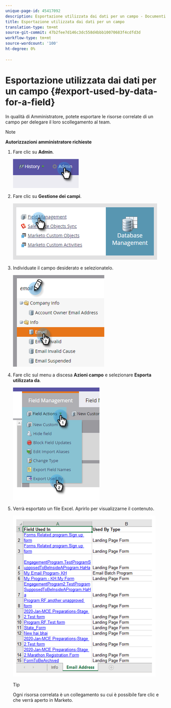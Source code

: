 ```yaml
---
unique-page-id: 45417092
description: Esportazione utilizzata dai dati per un campo - Documenti Marketo - Documentazione prodotto
title: Esportazione utilizzata dai dati per un campo
translation-type: tm+mt
source-git-commit: 47b2fee7d146c3dc558d4bbb10070683f4cdfd3d
workflow-type: tm+mt
source-wordcount: '100'
ht-degree: 0%

---
```



# Esportazione utilizzata dai dati per un campo {#export-used-by-data-for-a-field}

In qualità di Amministratore, potete esportare le risorse correlate di un campo per delegare il loro scollegamento al team.

>[!NOTE]
>
>**Autorizzazioni amministratore richieste**

1. Fare clic su **Admin**.

   ![](assets/one.png)

1. Fare clic su **Gestione dei campi**.

   ![](assets/two-3.png)

1. Individuate il campo desiderato e selezionatelo.

   ![](assets/three.png)

1. Fare clic sul menu a discesa **Azioni campo** e selezionare **Esporta utilizzata da**.

   ![](assets/four.png)

1. Verrà esportato un file Excel. Aprirlo per visualizzarne il contenuto.

   ![](assets/five-1.png)

   >[!TIP]
   >
   >Ogni risorsa correlata è un collegamento su cui è possibile fare clic e che verrà aperto in Marketo.

